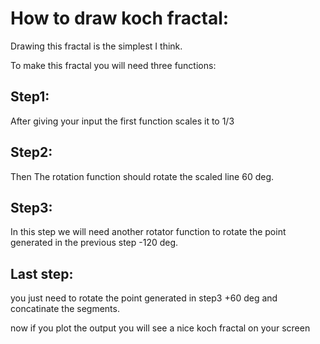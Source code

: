 # How to draw koch fractal:

Drawing this fractal is the simplest I think.

To make this fractal you will need three functions:

## Step1:

After giving your input the first function scales it to 1/3

## Step2:

Then The rotation function should rotate the scaled line 60 deg.

## Step3:

In this step we will need another rotator function to rotate the point generated in the previous step -120 deg.

## Last step:

you just need to rotate the point generated in step3 +60 deg and concatinate the segments.

now if you plot the output you will see a nice koch fractal on your screen
